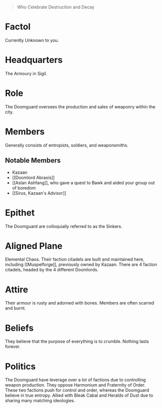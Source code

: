 > Who Celebrate Destruction and Decay

# Factol
Currently Unknown to you.
# Headquarters
The Armoury in Sigil.
# Role
The Doomguard oversees the production and sales of weaponry within the city.
# Members
Generally consists of entropists, soldiers, and weaponsmiths.
## Notable Members
- Kazaan
- [[Doomlord Abraxis]]
- [[Aslan Ashfang]], who gave a quest to Bawk and aided your group out of boredom
- [[Sirus, Kazaan's Advisor]]
# Epithet
The Doomguard are colloquially referred to as the Sinkers.
# Aligned Plane
Elemental Chaos. Their faction citadels are built and maintained here, including [[Muspelforge]], previously owned by Kazaan. There are 4 faction citadels, headed by the 4 different Doomlords.
# Attire
Their armour is rusty and adorned with bones. Members are often scarred and burnt.
# Beliefs
They believe that the purpose of everything is to crumble. Nothing lasts forever.
# Politics
The Doomguard have leverage over a lot of factions due to controlling weapon production.
They oppose Harmonium and Fraternity of Order. These two factions push for control and order, whereas the Doomguard believe in true entropy.
Allied with Bleak Cabal and Heralds of Dust due to sharing many matching ideologies.